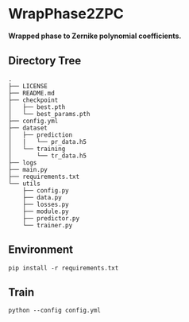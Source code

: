 # WrapPhase2ZPC
**Wrapped phase to Zernike polynomial coefficients.**

## Directory Tree
```
.
├── LICENSE
├── README.md
├── checkpoint
│   ├── best.pth
│   └── best_params.pth
├── config.yml
├── dataset
│   ├── prediction
│   |   └── pr_data.h5
│   └── training
│       └── tr_data.h5
├── logs
├── main.py
├── requirements.txt
└── utils
    ├── config.py
    ├── data.py
    ├── losses.py
    ├── module.py
    ├── predictor.py
    └── trainer.py
```

## Environment
`pip install -r requirements.txt`

## Train
`python --config config.yml`

